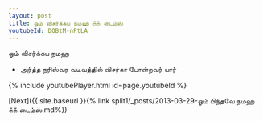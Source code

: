 ```yaml
---
layout: post
title: ஓம் விசர்க்கய நமஹ ௧௧ டைம்ஸ்
youtubeId: DOBtM-nPtLA
---
```

 
 
 ஓம் விசர்க்கய நமஹ  
 
 -  அர்த்த நரிஸ்வர வடிவத்தில் விசர்கா போன்றவர் யார் 
 
  
 
  
 
 
 
 
 
 


{% include youtubePlayer.html id=page.youtubeId %}
 
[Next]({{ site.baseurl }}{% link  split1/_posts/2013-03-29-ஓம் பிந்தவே நமஹ ௧௧ டைம்ஸ்.md%})
 
